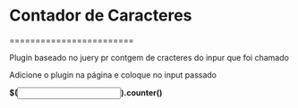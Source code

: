 # Contador de Caracteres
========================

Plugin baseado no juery pr contgem de cracteres do inpur que foi chamado

Adicione o plugin na página e coloque no input passado

**$(<input>).counter()**

